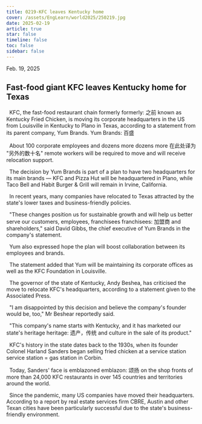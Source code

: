 ```yaml
---
title: 0219-KFC leaves Kentucky home
cover: /assets/EngLearn/world2025/250219.jpg
date: 2025-02-19
article: true
star: false
timeline: false
toc: false
sidebar: false
---
```

Feb. 19, 2025
<!-- more -->

## Fast-food giant KFC leaves Kentucky home for Texas

&nbsp; KFC, the fast-food restaurant chain 
<span class="hover-note">
formerly
<span class="hover-content">
formerly: 之前
</span></span>
 known as Kentucky Fried Chicken, is moving its corporate headquarters in the US from Louisville in Kentucky to Plano in Texas, according to a statement from its parent company, 
<span class="hover-note">
Yum Brands.
<span class="hover-content">
Yum Brands: 百盛
</span></span>

&nbsp; About 100 corporate employees and dozens 
<span class="hover-note">
more
<span class="hover-content">
dozens more 在此处译为 "另外的数十名"
</span></span>
 remote workers will be required to move and will receive relocation support.

&nbsp; The decision by Yum Brands is part of a plan to have two headquarters for its main brands — KFC and Pizza Hut will be headquartered in Plano, while Taco Bell and Habit Burger & Grill will remain in Irvine, California.

&nbsp; In recent years, many companies have relocated to Texas attracted by the state's lower taxes and business-friendly policies.

&nbsp; "These changes position us for sustainable growth and will help us better serve our customers, employees, 
<span class="hover-note">
franchisees
<span class="hover-content">
franchisees: 加盟商
</span></span>
 and shareholders," said David Gibbs, the chief executive of Yum Brands in the company's statement.

&nbsp; Yum also expressed hope the plan will boost collaboration between its employees and brands.

&nbsp; The statement added that Yum will be maintaining its corporate offices as well as the KFC Foundation in Louisville.

&nbsp; The governor of the state of Kentucky, Andy Beshea, has criticised the move to relocate KFC's headquarters, according to a statement given to the Associated Press.

&nbsp; "I am disappointed by this decision and believe the company's founder would be, too," Mr Beshear reportedly said.

&nbsp; "This company's name starts with Kentucky, and it has marketed our state's 
<span class="hover-note">
heritage
<span class="hover-content">
heritage: 遗产，传统
</span></span>
 and culture in the sale of its product."

&nbsp; KFC's history in the state dates back to the 1930s, when its founder Colonel Harland Sanders began selling fried chicken at a 
<span class="hover-note">
service station
<span class="hover-content">
service station = gas station
</span></span>
 in Corbin.

&nbsp; Today, Sanders' face is 
<span class="hover-note">
emblazoned
<span class="hover-content">
emblazon: 颂扬
</span></span>
 on the shop fronts of more than 24,000 KFC restaurants in over 145 countries and territories around the world.

&nbsp; Since the pandemic, many US companies have moved their headquarters. According to a report by real estate services firm CBRE, Austin and other Texan cities have been particularly successful due to the state's business-friendly environment.